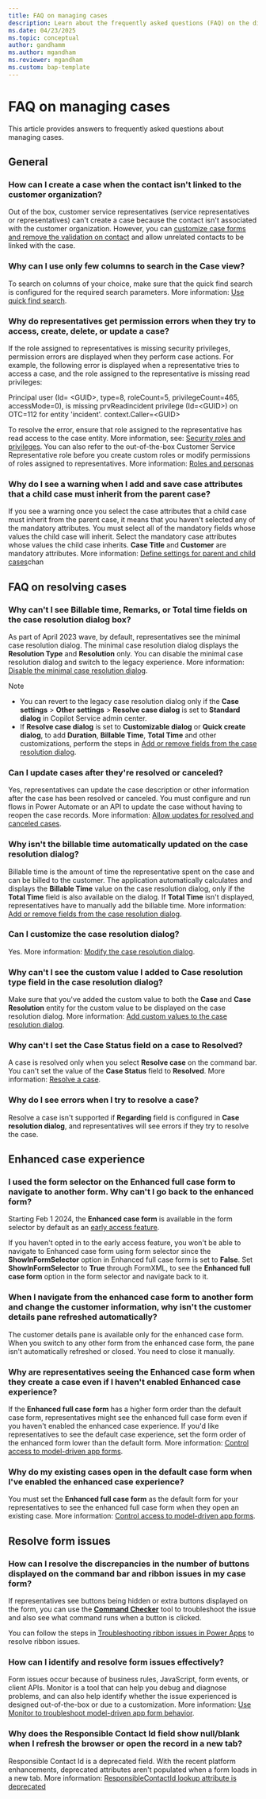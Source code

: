 ```yaml
---
title: FAQ on managing cases
description: Learn about the frequently asked questions (FAQ) on the different features in case management.
ms.date: 04/23/2025
ms.topic: conceptual
author: gandhamm
ms.author: mgandham
ms.reviewer: mgandham
ms.custom: bap-template
---
```


# FAQ on managing cases

This article provides answers to frequently asked questions about managing cases.

## General

### How can I create a case when the contact isn't linked to the customer organization?

Out of the box, customer service representatives (service representatives or representatives) can't create a case because the contact isn't associated with the customer organization. However, you can [customize case forms and remove the validation on contact](remove-validation-contacts.md) and allow unrelated contacts to be linked with the case. 

### Why can I use only few columns to search in the Case view?

 To search on columns of your choice, make sure that the quick find search is configured for the required search parameters. More information: [Use quick find search](/power-platform/admin/configure-relevance-search-organization#select-searchable-fields-and-filters-for-each-table).

### Why do representatives get permission errors when they try to access, create, delete, or update a case?

If the role assigned to representatives is missing security privileges, permission errors are displayed when they perform case actions. For example, the following error is displayed when a representative tries to access a case, and the role assigned to the representative is missing read privileges:

Principal user (Id= \<GUID>, type=8, roleCount=5, privilegeCount=465, accessMode=0), is missing prvReadincident privilege (Id=\<GUID>) on OTC=112 for entity 'incident'. context.Caller=\<GUID>

To resolve the error, ensure that role assigned to the representative has read access to the case entity. More information, see: [Security roles and privileges](/power-platform/admin/security-roles-privileges). You can also refer to the out-of-the-box Customer Service Representative role before you create custom roles or modify permissions of roles assigned to representatives. More information: [Roles and personas](role-persona-mapping.md)

### Why do I see a warning when I add and save case attributes that a child case must inherit from the parent case?

If you see a warning once you select the case attributes that a child case must inherit from the parent case, it means that you haven't selected any of the mandatory attributes. You must select all of the mandatory fields whose values the child case will inherit. Select the mandatory case attributes whose values the child case inherits. **Case Title** and **Customer** are mandatory attributes. More information: [Define settings for parent and child cases](define-settings-parent-child-cases.md)chan

## FAQ on resolving cases

### Why can't I see Billable time, Remarks, or Total time fields on the case resolution dialog box?

As part of April 2023 wave, by default, representatives see the minimal case resolution dialog. The minimal case resolution dialog displays the **Resolution Type** and **Resolution** only. You can disable the minimal case resolution dialog and switch to the legacy experience. More information: [Disable the minimal case resolution dialog](add-enhanced-case-management.md#disable-the-minimal-case-resolution-dialog). 

   > [!NOTE]
   > - You can revert to the legacy case resolution dialog only if the **Case settings** > **Other settings** > **Resolve case dialog** is set to **Standard dialog** in Copilot Service admin center.
   > - If **Resolve case dialog**  is set to **Customizable dialog** or **Quick create dialog**, to add **Duration**, **Billable Time**, **Total Time** and other customizations, perform the steps in [Add or remove fields from the case resolution dialog](modify-case-resolution-dialog.md#add-or-remove-fields-from-the-custom-case-resolution-dialog).


### Can I update cases after they're resolved or canceled?

Yes, representatives can update the case description or other information after the case has been resolved or canceled. You must configure and run flows in Power Automate or an API to update the case without having to reopen the case records. More information: [Allow updates for resolved and canceled cases](update-resolved-canceled-cases.md).

### Why isn't the billable time automatically updated on the case resolution dialog? 

Billable time is the amount of time the representative spent on the case and can be billed to the customer. The application automatically calculates and displays the **Billable Time** value on the case resolution dialog, only if the **Total Time** field is also available on the dialog. If **Total Time** isn't displayed, representatives have to manually add the billable time. More information: [Add or remove fields from the case resolution dialog](modify-case-resolution-dialog.md#add-or-remove-fields-from-the-custom-case-resolution-dialog).

### Can I customize the case resolution dialog?

Yes. More information: [Modify the case resolution dialog](modify-case-resolution-dialog.md).

### Why can't I see the custom value I added to Case resolution type field in the case resolution dialog?

Make sure that you've added the custom value to both the **Case** and **Case Resolution** entity for the custom value to be displayed on the case resolution dialog. More information: [Add custom values to the case resolution dialog](modify-case-resolution-dialog.md#add-or-remove-fields-from-the-custom-case-resolution-dialog).

### Why can't I set the Case Status field on a case to Resolved?

A case is resolved only when you select **Resolve case** on the command bar. You can't set the value of the **Case Status** field to **Resolved**. More information: [Resolve a case](../use/customer-service-hub-user-guide-resolve-cancel-reassign-a-case.md#resolve-a-case).

### Why do I see errors when I try to resolve a case?

 Resolve a case isn't supported if **Regarding** field is configured in **Case resolution dialog**, and representatives will see errors if they try to resolve the case.

## Enhanced case experience

### I used the form selector on the Enhanced full case form to navigate to another form. Why can't I go back to the enhanced form?

Starting Feb 1 2024, the **Enhanced case form** is available in the form selector by default as an [early access feature](/power-platform/admin/opt-in-early-access-updates).

If you haven't opted in to the early access feature, you won't be able to navigate to Enhanced case form using form selector since the **ShowInFormSelector** option in Enhanced full case form is set to **False**. Set **ShowInFormSelector** to **True** through FormXML, to see the **Enhanced full case form** option in the form selector and navigate back to it.

### When I navigate from the enhanced case form to another form and change the customer information, why isn't the customer details pane refreshed automatically?

The customer details pane is available only for the enhanced case form. When you switch to any other form from the enhanced case form, the pane isn't automatically refreshed or closed. You need to close it manually.

### Why are representatives seeing the Enhanced case form when they create a case even if I haven't enabled Enhanced case experience?

If the **Enhanced full case form** has a higher form order than the default case form, representatives might see the enhanced full case form even if you haven't enabled the enhanced case experience. If you'd like representatives to see the default case experience, set the form order of the enhanced form lower than the default form. More information: [Control access to model-driven app forms](/power-apps/maker/model-driven-apps/control-access-forms#set-the-form-order).

### Why do my existing cases open in the default case form when I've enabled the enhanced case experience?

You must set the **Enhanced full case form** as the default form for your representatives to see the enhanced full case form when they open an existing case. More information: [Control access to model-driven app forms](/power-apps/maker/model-driven-apps/control-access-forms).

## Resolve form issues

### How can I resolve the discrepancies in the number of buttons displayed on the command bar and ribbon issues in my case form?

If representatives see buttons being hidden or extra buttons displayed on the form, you can use the [**Command Checker**](https://powerapps.microsoft.com/blog/introducing-command-checker-for-model-app-ribbons/) tool to troubleshoot the issue and also see what command runs when a button is clicked.

You can follow the steps in [Troubleshooting ribbon issues in Power Apps](/troubleshoot/power-platform/power-apps/create-and-use-apps/ribbon-issues) to resolve ribbon issues.

### How can I identify and resolve form issues effectively?

Form issues occur because of business rules, JavaScript, form events, or client APIs. Monitor is a tool that can help you debug and diagnose problems, and can also help identify whether the issue experienced is designed out-of-the-box or due to a customization. More information: [Use Monitor to troubleshoot model-driven app form behavior](/power-apps/maker/model-driven-apps/monitor-form-checker).

### Why does the Responsible Contact Id field show null/blank when I refresh the browser or open the record in a new tab?

Responsible Contact Id is a deprecated field. With the recent platform enhancements, deprecated attributes aren't populated when a form loads in a new tab. More information: [ResponsibleContactId lookup attribute is deprecated](../implement/deprecations-customer-service.md#responsiblecontactid-lookup-attribute-is-deprecated)
